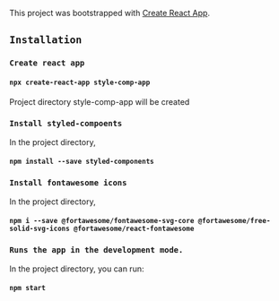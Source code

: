 This project was bootstrapped with [Create React App](https://github.com/facebook/create-react-app).

## `Installation`

### `Create react app`

#### `npx create-react-app style-comp-app`

Project directory style-comp-app will be created

### `Install styled-compoents`

In the project directory,

#### `npm install --save styled-components`

### `Install fontawesome icons`

In the project directory,

#### `npm i --save @fortawesome/fontawesome-svg-core @fortawesome/free-solid-svg-icons @fortawesome/react-fontawesome`

### `Runs the app in the development mode.`

In the project directory, you can run:

#### `npm start`
